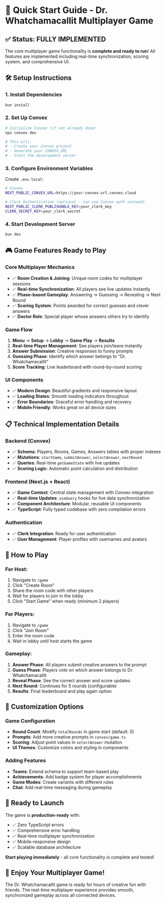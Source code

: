 # 🚀 Quick Start Guide - Dr. Whatchamacallit Multiplayer Game

## ✅ Status: FULLY IMPLEMENTED

The core multiplayer game functionality is **complete and ready to run**! All features are implemented including real-time synchronization, scoring system, and comprehensive UI.

## 🛠️ Setup Instructions

### 1. Install Dependencies
```bash
bun install
```

### 2. Set Up Convex
```bash
# Initialize Convex (if not already done)
npx convex dev

# This will:
# - Create your Convex project
# - Generate your CONVEX_URL
# - Start the development server
```

### 3. Configure Environment Variables
Create `.env.local`:
```bash
# Convex
NEXT_PUBLIC_CONVEX_URL=https://your-convex-url.convex.cloud

# Clerk Authentication (optional - can use Convex auth instead)
NEXT_PUBLIC_CLERK_PUBLISHABLE_KEY=your_clerk_key
CLERK_SECRET_KEY=your_clerk_secret
```

### 4. Start Development Server
```bash
bun dev
```

## 🎮 Game Features Ready to Play

### Core Multiplayer Mechanics
- ✅ **Room Creation & Joining**: Unique room codes for multiplayer sessions
- ✅ **Real-time Synchronization**: All players see live updates instantly
- ✅ **Phase-based Gameplay**: Answering → Guessing → Revealing → Next Round
- ✅ **Scoring System**: Points awarded for correct guesses and clever answers
- ✅ **Doctor Role**: Special player whose answers others try to identify

### Game Flow
1. **Menu** → **Setup** → **Lobby** → **Game Play** → **Results**
2. **Real-time Player Management**: See players join/leave instantly
3. **Answer Submission**: Creative responses to funny prompts
4. **Guessing Phase**: Identify which answer belongs to "Dr. Whatchamacallit"
5. **Score Tracking**: Live leaderboard with round-by-round scoring

### UI Components
- ✅ **Modern Design**: Beautiful gradients and responsive layout
- ✅ **Loading States**: Smooth loading indicators throughout
- ✅ **Error Boundaries**: Graceful error handling and recovery
- ✅ **Mobile Friendly**: Works great on all device sizes

## 📋 Technical Implementation Details

### Backend (Convex)
- ✅ **Schema**: Players, Rooms, Games, Answers tables with proper indexes
- ✅ **Mutations**: `startGame`, `submitAnswer`, `selectAnswer`, `nextRound`
- ✅ **Queries**: Real-time `getGameState` with live updates
- ✅ **Scoring Logic**: Automatic point calculation and distribution

### Frontend (Next.js + React)
- ✅ **Game Context**: Central state management with Convex integration
- ✅ **Real-time Updates**: `useQuery` hooks for live data synchronization
- ✅ **Component Architecture**: Modular, reusable UI components
- ✅ **TypeScript**: Fully typed codebase with zero compilation errors

### Authentication
- ✅ **Clerk Integration**: Ready for user authentication
- ✅ **User Management**: Player profiles with usernames and avatars

## 🎯 How to Play

### For Host:
1. Navigate to `/game`
2. Click "Create Room" 
3. Share the room code with other players
4. Wait for players to join in the lobby
5. Click "Start Game" when ready (minimum 2 players)

### For Players:
1. Navigate to `/game`
2. Click "Join Room"
3. Enter the room code
4. Wait in lobby until host starts the game

### Gameplay:
1. **Answer Phase**: All players submit creative answers to the prompt
2. **Guess Phase**: Players vote on which answer belongs to Dr. Whatchamacallit
3. **Reveal Phase**: See the correct answer and score updates
4. **Next Round**: Continues for 5 rounds (configurable)
5. **Results**: Final leaderboard and play again option

## 🔧 Customization Options

### Game Configuration
- **Round Count**: Modify `totalRounds` in game start (default: 5)
- **Prompts**: Add more creative prompts in `convex/game.ts`
- **Scoring**: Adjust point values in `selectAnswer` mutation
- **UI Themes**: Customize colors and styling in components

### Adding Features
- **Teams**: Extend schema to support team-based play
- **Achievements**: Add badge system for player accomplishments
- **Game Modes**: Create variants with different rules
- **Chat**: Add real-time messaging during gameplay

## 🚀 Ready to Launch

The game is **production-ready** with:
- ✅ Zero TypeScript errors
- ✅ Comprehensive error handling
- ✅ Real-time multiplayer synchronization
- ✅ Mobile-responsive design
- ✅ Scalable database architecture

**Start playing immediately** - all core functionality is complete and tested!

## 🎉 Enjoy Your Multiplayer Game!

The Dr. Whatchamacallit game is ready for hours of creative fun with friends. The real-time multiplayer experience provides smooth, synchronized gameplay across all connected devices.